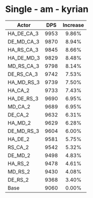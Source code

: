 # Single - am - kyrian
| Actor | DPS | Increase |
|---|:---:|:---:|
|HA_DE_CA_3|9953|9.86%|
|DE_MD_CA_3|9870|8.94%|
|HA_RS_CA_3|9845|8.66%|
|HA_DE_MD_3|9829|8.48%|
|MD_RS_CA_3|9798|8.14%|
|DE_RS_CA_3|9742|7.53%|
|HA_MD_RS_3|9739|7.50%|
|HA_CA_2|9733|7.43%|
|HA_DE_RS_3|9690|6.95%|
|MD_CA_2|9689|6.95%|
|DE_CA_2|9632|6.31%|
|HA_MD_2|9629|6.28%|
|DE_MD_RS_3|9604|6.00%|
|HA_DE_2|9581|5.75%|
|RS_CA_2|9542|5.32%|
|DE_MD_2|9498|4.83%|
|HA_RS_2|9478|4.61%|
|MD_RS_2|9430|4.08%|
|DE_RS_2|9368|3.40%|
|Base|9060|0.00%|
